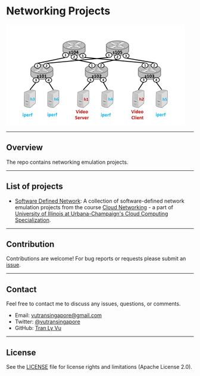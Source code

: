 # **Networking Projects**

<img src="img/network.png" width="480" alt="Combined Image" />

---
Overview
---
The repo contains networking emulation projects.

---
List of projects
---

* [Software Defined Network](https://github.com/tranlyvu/networking-projects/tree/master/Software%20Defined%20Network): A collection of software-defined network emulation projects from the course [Cloud Networking](https://www.coursera.org/learn/cloud-networking) - a part of [University of Illinois at Urbana-Champaign's Cloud Computing Specialization](https://www.coursera.org/specializations/cloud-computing).

---
Contribution
---

Contributions are welcome! For bug reports or requests please submit an [issue](https://github.com/tranlyvu/networking-projects/issues).

---
Contact
---

Feel free to contact me to discuss any issues, questions, or comments.
*  Email: vutransingapore@gmail.com
*  Twitter: [@vutransingapore](https://twitter.com/vutransingapore)
*  GitHub: [Tran Ly Vu](https://github.com/tranlyvu)

---
License
---

See the [LICENSE](https://github.com/tranlyvu/networking-projects/blob/master/LICENSE) file for license rights and limitations (Apache License 2.0).